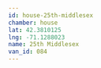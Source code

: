 ```yaml
---
id: house-25th-middlesex
chamber: house
lat: 42.3810125
lng: -71.1288023
name: 25th Middlesex
van_id: 084
---
```

